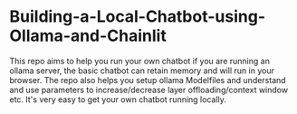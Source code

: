 # Building-a-Local-Chatbot-using-Ollama-and-Chainlit
This repo aims to help you run your own chatbot if you are running an ollama server, the basic chatbot can retain memory and will run in your browser. The repo also helps you setup ollama Modelfiles and understand and use parameters to increase/decrease layer offloading/context window etc. It's very easy to get your own chatbot running locally.
